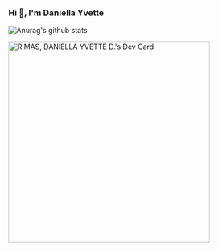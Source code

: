 ### Hi 👋, I'm Daniella Yvette

![Anurag's github stats](https://github-readme-stats.vercel.app/api?username=Danivy01)

<a href="https://app.daily.dev/rimasdaniellayvetted"><img src="https://api.daily.dev/devcards/574ab478de4345568e1367487aac8350.png?r=l0z" width="400" alt="RIMAS, DANIELLA YVETTE D.'s Dev Card"/></a>

